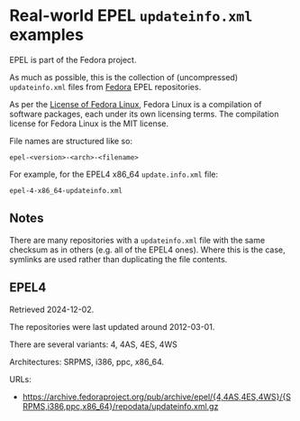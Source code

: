 Real-world EPEL `updateinfo.xml` examples
=========================================

EPEL is part of the Fedora project.

As much as possible, this is the collection of (uncompressed) `updateinfo.xml`
files from [Fedora](https://fedoraproject.org/) EPEL repositories.

As per the [License of Fedora Linux](https://docs.fedoraproject.org/en-US/legal/fedora-linux-license/),
Fedora Linux is a compilation of software packages, each under its own licensing terms.
The compilation license for Fedora Linux is the MIT license.

File names are structured like so:

```
epel-<version>-<arch>-<filename>
```

For example, for the EPEL4 x86_64 `update.info.xml` file:

```
epel-4-x86_64-updateinfo.xml
```

Notes
-----

There are many repositories with a `updateinfo.xml` file with the same checksum as in others (e.g. all of the EPEL4 ones). Where this is the case, symlinks are used rather than duplicating the file contents.

EPEL4
-----

Retrieved 2024-12-02.

The repositories were last updated around 2012-03-01.

There are several variants: 4, 4AS, 4ES, 4WS

Architectures: SRPMS, i386, ppc, x86_64.

URLs:

 - https://archive.fedoraproject.org/pub/archive/epel/{4,4AS,4ES,4WS}/{SRPMS,i386,ppc,x86_64}/repodata/updateinfo.xml.gz

